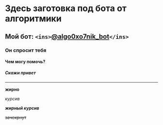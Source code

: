 # Здесь заготовка под бота от алгоритмики

## Мой бот: `<ins>`[@algo0xo7nik_bot](https://t.me/algo0xo7nik_bot/)`</ins>`

### Он спросит тебя

#### Чем могу помочь?

##### Скажи привет

---

**жирно**

*курсив*

***жирный курсив***

~~зачекрнут~~
